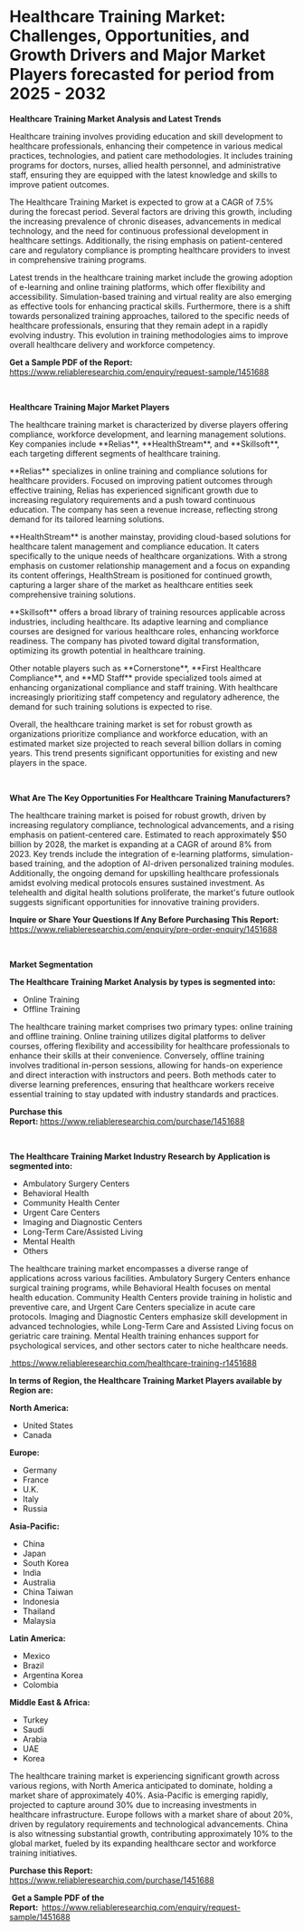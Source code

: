 <p><h1>Healthcare Training Market: Challenges, Opportunities, and Growth Drivers and Major Market Players forecasted for period from 2025 - 2032</h1></p><p><strong>Healthcare Training Market Analysis and Latest Trends</strong></p>
<p><p>Healthcare training involves providing education and skill development to healthcare professionals, enhancing their competence in various medical practices, technologies, and patient care methodologies. It includes training programs for doctors, nurses, allied health personnel, and administrative staff, ensuring they are equipped with the latest knowledge and skills to improve patient outcomes.</p><p>The Healthcare Training Market is expected to grow at a CAGR of 7.5% during the forecast period. Several factors are driving this growth, including the increasing prevalence of chronic diseases, advancements in medical technology, and the need for continuous professional development in healthcare settings. Additionally, the rising emphasis on patient-centered care and regulatory compliance is prompting healthcare providers to invest in comprehensive training programs.</p><p>Latest trends in the healthcare training market include the growing adoption of e-learning and online training platforms, which offer flexibility and accessibility. Simulation-based training and virtual reality are also emerging as effective tools for enhancing practical skills. Furthermore, there is a shift towards personalized training approaches, tailored to the specific needs of healthcare professionals, ensuring that they remain adept in a rapidly evolving industry. This evolution in training methodologies aims to improve overall healthcare delivery and workforce competency.</p></p>
<p><strong>Get a Sample PDF of the Report:&nbsp;</strong> <a href="https://www.reliableresearchiq.com/enquiry/request-sample/1451688?utm_campaign=2481&utm_medium=2&utm_source=Github&utm_content=ia&utm_term=19042025&utm_id=healthcare-training">https://www.reliableresearchiq.com/enquiry/request-sample/1451688</a></p>
<p>&nbsp;</p>
<p><strong>Healthcare Training Major Market Players</strong></p>
<p><p>The healthcare training market is characterized by diverse players offering compliance, workforce development, and learning management solutions. Key companies include **Relias**, **HealthStream**, and **Skillsoft**, each targeting different segments of healthcare training.</p><p>**Relias** specializes in online training and compliance solutions for healthcare providers. Focused on improving patient outcomes through effective training, Relias has experienced significant growth due to increasing regulatory requirements and a push toward continuous education. The company has seen a revenue increase, reflecting strong demand for its tailored learning solutions.</p><p>**HealthStream** is another mainstay, providing cloud-based solutions for healthcare talent management and compliance education. It caters specifically to the unique needs of healthcare organizations. With a strong emphasis on customer relationship management and a focus on expanding its content offerings, HealthStream is positioned for continued growth, capturing a larger share of the market as healthcare entities seek comprehensive training solutions.</p><p>**Skillsoft** offers a broad library of training resources applicable across industries, including healthcare. Its adaptive learning and compliance courses are designed for various healthcare roles, enhancing workforce readiness. The company has pivoted toward digital transformation, optimizing its growth potential in healthcare training.</p><p>Other notable players such as **Cornerstone**, **First Healthcare Compliance**, and **MD Staff** provide specialized tools aimed at enhancing organizational compliance and staff training. With healthcare increasingly prioritizing staff competency and regulatory adherence, the demand for such training solutions is expected to rise.</p><p>Overall, the healthcare training market is set for robust growth as organizations prioritize compliance and workforce education, with an estimated market size projected to reach several billion dollars in coming years. This trend presents significant opportunities for existing and new players in the space.</p></p>
<p>&nbsp;</p>
<p><strong>What Are The Key Opportunities For Healthcare Training Manufacturers?</strong></p>
<p><p>The healthcare training market is poised for robust growth, driven by increasing regulatory compliance, technological advancements, and a rising emphasis on patient-centered care. Estimated to reach approximately $50 billion by 2028, the market is expanding at a CAGR of around 8% from 2023. Key trends include the integration of e-learning platforms, simulation-based training, and the adoption of AI-driven personalized training modules. Additionally, the ongoing demand for upskilling healthcare professionals amidst evolving medical protocols ensures sustained investment. As telehealth and digital health solutions proliferate, the market's future outlook suggests significant opportunities for innovative training providers.</p></p>
<p><strong>Inquire or Share Your Questions If Any Before Purchasing This Report:</strong> <a href="https://www.reliableresearchiq.com/enquiry/pre-order-enquiry/1451688?utm_campaign=2481&utm_medium=2&utm_source=Github&utm_content=ia&utm_term=19042025&utm_id=healthcare-training">https://www.reliableresearchiq.com/enquiry/pre-order-enquiry/1451688</a></p>
<p>&nbsp;</p>
<p><strong>Market Segmentation</strong></p>
<p><strong>The Healthcare Training Market Analysis by types is segmented into:</strong></p>
<p><ul><li>Online Training</li><li>Offline Training</li></ul></p>
<p><p>The healthcare training market comprises two primary types: online training and offline training. Online training utilizes digital platforms to deliver courses, offering flexibility and accessibility for healthcare professionals to enhance their skills at their convenience. Conversely, offline training involves traditional in-person sessions, allowing for hands-on experience and direct interaction with instructors and peers. Both methods cater to diverse learning preferences, ensuring that healthcare workers receive essential training to stay updated with industry standards and practices.</p></p>
<p><strong>Purchase this Report:&nbsp;</strong><a href="https://www.reliableresearchiq.com/purchase/1451688?utm_campaign=2481&utm_medium=2&utm_source=Github&utm_content=ia&utm_term=19042025&utm_id=healthcare-training">https://www.reliableresearchiq.com/purchase/1451688</a></p>
<p>&nbsp;</p>
<p><strong>The Healthcare Training Market Industry Research by Application is segmented into:</strong></p>
<p><ul><li>Ambulatory Surgery Centers</li><li>Behavioral Health</li><li>Community Health Center</li><li>Urgent Care Centers</li><li>Imaging and Diagnostic Centers</li><li>Long-Term Care/Assisted Living</li><li>Mental Health</li><li>Others</li></ul></p>
<p><p>The healthcare training market encompasses a diverse range of applications across various facilities. Ambulatory Surgery Centers enhance surgical training programs, while Behavioral Health focuses on mental health education. Community Health Centers provide training in holistic and preventive care, and Urgent Care Centers specialize in acute care protocols. Imaging and Diagnostic Centers emphasize skill development in advanced technologies, while Long-Term Care and Assisted Living focus on geriatric care training. Mental Health training enhances support for psychological services, and other sectors cater to niche healthcare needs.</p></p>
<p><a href="https://www.reliableresearchiq.com/healthcare-training-r1451688?utm_campaign=2481&utm_medium=2&utm_source=Github&utm_content=ia&utm_term=19042025&utm_id=healthcare-training">&nbsp;https://www.reliableresearchiq.com/healthcare-training-r1451688</a></p>
<p><strong>In terms of Region, the Healthcare Training Market Players available by Region are:</strong></p>
<p>
    <p> <strong> North America: </strong>
        <ul>
            <li>United States</li>
            <li>Canada</li>
        </ul>
        </p> 
    <p> <strong> Europe: </strong>
        <ul>
            <li>Germany</li>
            <li>France</li>
            <li>U.K.</li>
            <li>Italy</li>
            <li>Russia</li>
        </ul>
        </p> 
    <p> <strong> Asia-Pacific: </strong>
        <ul>
            <li>China</li>
            <li>Japan</li>
            <li>South Korea</li>
            <li>India</li>
            <li>Australia</li>
            <li>China Taiwan</li>
            <li>Indonesia</li>
            <li>Thailand</li>
            <li>Malaysia</li>
        </ul>
        </p> 
    <p> <strong> Latin America: </strong>
        <ul>
            <li>Mexico</li>
            <li>Brazil</li>
            <li>Argentina Korea</li>
            <li>Colombia</li>
        </ul>
        </p> 
    <p> <strong> Middle East & Africa: </strong>
        <ul>
            <li>Turkey</li>
            <li>Saudi</li>
            <li>Arabia</li>
            <li>UAE</li>
            <li>Korea</li>
        </ul>
    </p>
    </p>
<p><p>The healthcare training market is experiencing significant growth across various regions, with North America anticipated to dominate, holding a market share of approximately 40%. Asia-Pacific is emerging rapidly, projected to capture around 30% due to increasing investments in healthcare infrastructure. Europe follows with a market share of about 20%, driven by regulatory requirements and technological advancements. China is also witnessing substantial growth, contributing approximately 10% to the global market, fueled by its expanding healthcare sector and workforce training initiatives.</p></p>
<p><strong>Purchase this Report: </strong><a href="https://www.reliableresearchiq.com/purchase/1451688?utm_campaign=2481&utm_medium=2&utm_source=Github&utm_content=ia&utm_term=19042025&utm_id=healthcare-training">https://www.reliableresearchiq.com/purchase/1451688</a></p>
<p>&nbsp;<strong>Get a Sample PDF of the Report:&nbsp;&nbsp;</strong><a href="https://www.reliableresearchiq.com/enquiry/request-sample/1451688?utm_campaign=2481&utm_medium=2&utm_source=Github&utm_content=ia&utm_term=19042025&utm_id=healthcare-training">https://www.reliableresearchiq.com/enquiry/request-sample/1451688</a></p>
<p><strong></strong></p>
<p><p></p><p></p><p></p></p>